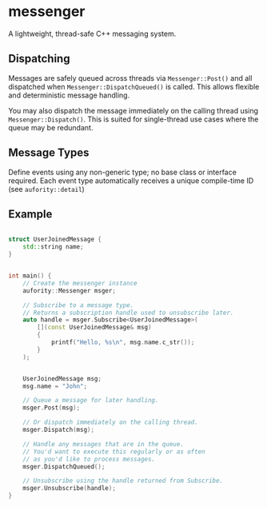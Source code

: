# messenger
A lightweight, thread-safe C++ messaging system.

## Dispatching
Messages are safely queued across threads via `Messenger::Post()` and all dispatched when `Messenger::DispatchQueued()` is called.
This allows flexible and deterministic message handling.

You may also dispatch the message immediately on the calling thread using `Messenger::Dispatch()`. This is suited for single-thread use cases where the queue may be redundant.

## Message Types
Define events using any non-generic type; no base class or interface required.
Each event type automatically receives a unique compile-time ID (see `aufority::detail`)

## Example
```c++

struct UserJoinedMessage {
    std::string name;
}


int main() {
    // Create the messenger instance
    aufority::Messenger msger;

    // Subscribe to a message type.
    // Returns a subscription handle used to unsubscribe later.
    auto handle = msger.Subscribe<UserJoinedMessage>(
        [](const UserJoinedMessage& msg)
        {
            printf("Hello, %s\n", msg.name.c_str());
        }
    );


    UserJoinedMessage msg;
    msg.name = "John";

    // Queue a message for later handling.
    msger.Post(msg);

    // Or dispatch immediately on the calling thread.
    msger.Dispatch(msg);

    // Handle any messages that are in the queue. 
    // You'd want to execute this regularly or as often
    // as you'd like to process messages.
    msger.DispatchQueued();

    // Unsubscribe using the handle returned from Subscribe.
    msger.Unsubscribe(handle);
}
```
